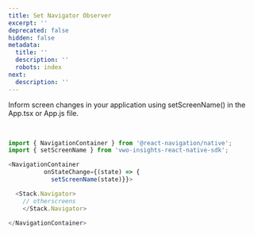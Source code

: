```yaml
---
title: Set Navigator Observer
excerpt: ''
deprecated: false
hidden: false
metadata:
  title: ''
  description: ''
  robots: index
next:
  description: ''
---
```

Inform screen changes in your application using setScreenName() in the App.tsx or App.js file.

<br />

```javascript
import { NavigationContainer } from '@react-navigation/native';
import { setScreenName } from 'vwo-insights-react-native-sdk';

<NavigationContainer
          onStateChange={(state) => {
            setScreenName(state)}}>										

  <Stack.Navigator>
	// otherscreens
	</Stack.Navigator>

</NavigationContainer>

```

